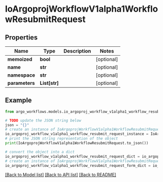 # IoArgoprojWorkflowV1alpha1WorkflowResubmitRequest


## Properties

Name | Type | Description | Notes
------------ | ------------- | ------------- | -------------
**memoized** | **bool** |  | [optional] 
**name** | **str** |  | [optional] 
**namespace** | **str** |  | [optional] 
**parameters** | **List[str]** |  | [optional] 

## Example

```python
from argo_workflows.models.io_argoproj_workflow_v1alpha1_workflow_resubmit_request import IoArgoprojWorkflowV1alpha1WorkflowResubmitRequest

# TODO update the JSON string below
json = "{}"
# create an instance of IoArgoprojWorkflowV1alpha1WorkflowResubmitRequest from a JSON string
io_argoproj_workflow_v1alpha1_workflow_resubmit_request_instance = IoArgoprojWorkflowV1alpha1WorkflowResubmitRequest.from_json(json)
# print the JSON string representation of the object
print(IoArgoprojWorkflowV1alpha1WorkflowResubmitRequest.to_json())

# convert the object into a dict
io_argoproj_workflow_v1alpha1_workflow_resubmit_request_dict = io_argoproj_workflow_v1alpha1_workflow_resubmit_request_instance.to_dict()
# create an instance of IoArgoprojWorkflowV1alpha1WorkflowResubmitRequest from a dict
io_argoproj_workflow_v1alpha1_workflow_resubmit_request_form_dict = io_argoproj_workflow_v1alpha1_workflow_resubmit_request.from_dict(io_argoproj_workflow_v1alpha1_workflow_resubmit_request_dict)
```
[[Back to Model list]](../README.md#documentation-for-models) [[Back to API list]](../README.md#documentation-for-api-endpoints) [[Back to README]](../README.md)


